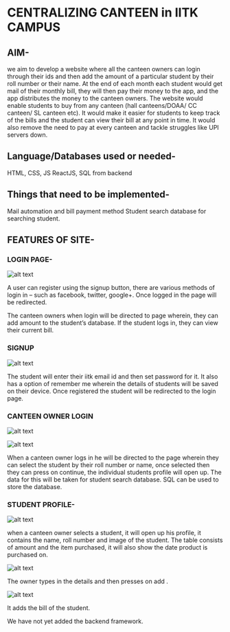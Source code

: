 # CENTRALIZING CANTEEN in IITK CAMPUS 

## AIM- 
we aim to develop a website where all the canteen owners can login through their ids and then add the amount of a particular student by their roll number or their name. At the end of each month each student would get mail of their monthly bill, they will then pay their money to the app, and the app distributes the money to the canteen owners.
The website would enable students to buy from any canteen (hall canteens/DOAA/ CC canteen/ SL canteen etc). 
It would make it easier for students to keep track of the bills and the student can view their bill at any point in time. It would also remove the need to pay at every canteen and tackle struggles like UPI servers down.

## Language/Databases used or needed-
HTML, CSS, JS
ReactJS, SQL from backend

## Things that need to be implemented-
Mail automation and bill payment method
Student search database for searching student.


## FEATURES OF SITE-
### LOGIN PAGE-

![alt text](https://i.imgur.com/9H0Xkdx.jpg[/url])
 

A user can register using the signup button, there are various methods of login in – such as facebook, twitter, google+. Once logged in the page will be redirected.

The canteen owners when login will be directed to page wherein, they can add amount to the student’s database.
If the student logs in, they can view their current bill.

### SIGNUP 
![alt text](https://i.imgur.com/pA7WaOv.jpg[/url])
 
The student will enter their iitk email id and then set password for it. It also has a option of remember me wherein the details of students will be saved on their device.
Once registered the student will be redirected to the login page.
### CANTEEN OWNER LOGIN 

![alt text](https://i.imgur.com/UtpvEua.jpg[/url])

![alt text](https://i.imgur.com/uQ6KhHs.jpg[/url])

 When a canteen owner logs in he will be directed to the page wherein they can select the student by their roll number or name, once selected then they can press on continue, the individual students profile will open up. The data for this will be taken for student search database.
SQL can be used to store the database.

### STUDENT PROFILE-

![alt text](https://i.imgur.com/xxOZZ7Z.jpg[/url])

 when a canteen owner selects a student, it will open up his profile, it contains the name, roll number and image of the student. The table consists of amount and the item purchased, it will also show the date product is purchased on.
 
 ![alt text](https://i.imgur.com/1IZTRBd.jpg[/url])
 
The owner types in the details and then presses on add .

 ![alt text](https://i.imgur.com/Rb79ACR.jpg[/url])
 
It adds the bill of the student.


We have not yet added the backend framework.


